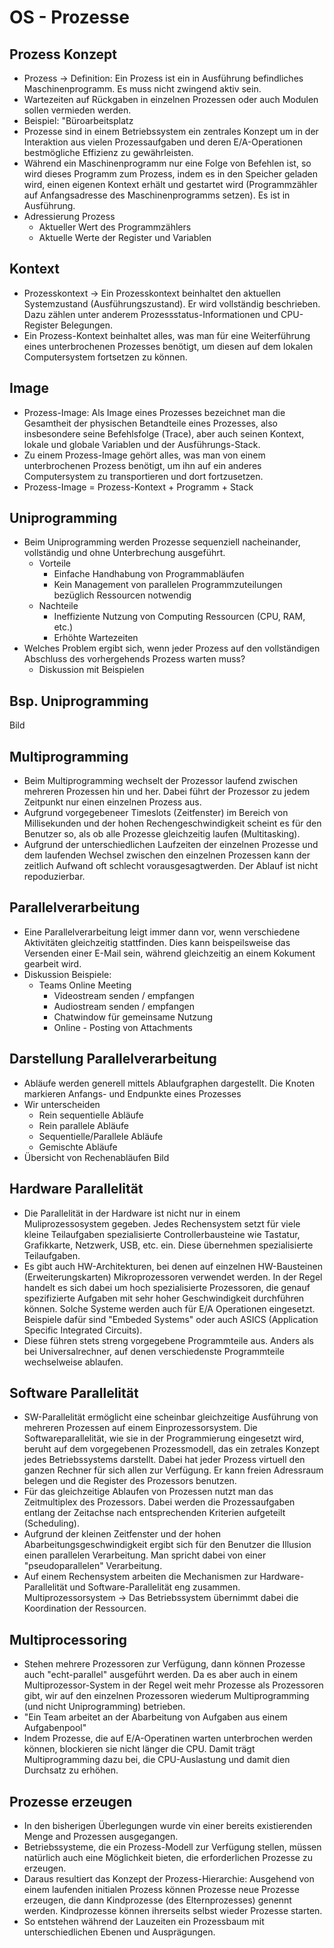# OS - Prozesse
## Prozess Konzept
- Prozess -> Definition: Ein Prozess ist ein in Ausführung befindliches Maschinenprogramm. Es muss nicht zwingend aktiv sein.
- Wartezeiten auf Rückgaben in einzelnen Prozessen oder auch Modulen sollen vermieden werden.
- Beispiel: "Büroarbeitsplatz
- Prozesse sind in einem Betriebssystem ein zentrales Konzept um in der Interaktion aus vielen Prozessaufgaben und deren E/A-Operationen bestmögliche Effizienz zu gewährleisten.
- Während ein Maschinenprogramm nur eine Folge von Befehlen ist, so wird dieses Programm zum Prozess, indem es in den Speicher geladen wird, einen eigenen Kontext erhält und gestartet wird (Programmzähler auf Anfangsadresse des Maschinenprogramms setzen). Es ist in Ausführung.
- Adressierung Prozess
  - Aktueller Wert des Programmzählers
  - Aktuelle Werte der Register und Variablen

## Kontext
- Prozesskontext -> Ein Prozesskontext beinhaltet den aktuellen Systemzustand (Ausführungszustand). Er wird vollständig beschrieben. Dazu zählen unter anderem Prozessstatus-Informationen und CPU-Register Belegungen.
- Ein Prozess-Kontext beinhaltet alles, was man für eine Weiterführung eines unterbrochenen Prozesses benötigt, um diesen auf dem lokalen Computersystem fortsetzen zu können.

## Image
- Prozess-Image: Als Image eines Prozesses bezeichnet man die Gesamtheit der physischen Betandteile eines Prozesses, also insbesondere seine Befehlsfolge (Trace), aber auch seinen Kontext, lokale und globale Variablen und der Ausführungs-Stack.
- Zu einem Prozess-Image gehört alles, was man von einem unterbrochenen Prozess benötigt, um ihn auf ein anderes Computersystem zu transportieren und dort fortzusetzen.
- Prozess-Image = Prozess-Kontext + Programm + Stack

## Uniprogramming
- Beim Uniprogramming werden Prozesse sequenziell nacheinander, vollständig und ohne Unterbrechung ausgeführt.
  - Vorteile
    - Einfache Handhabung von Programmabläufen
    - Kein Management von parallelen Programmzuteilungen bezüglich Ressourcen notwendig
  - Nachteile
    - Ineffiziente Nutzung von Computing Ressourcen (CPU, RAM, etc.)
    - Erhöhte Wartezeiten
- Welches Problem ergibt sich, wenn jeder Prozess auf den vollständigen Abschluss des vorhergehends Prozess warten muss?
  - Diskussion mit Beispielen

## Bsp. Uniprogramming
Bild

## Multiprogramming
- Beim Multiprogramming wechselt der Prozessor laufend zwischen mehreren Prozessen hin und her. Dabei führt der Prozessor zu jedem Zeitpunkt nur einen einzelnen Prozess aus.
- Aufgrund vorgegebeneer Timeslots (Zeitfenster) im Bereich von Millisekunden und der hohen Rechengeschwindigkeit scheint es für den Benutzer so, als ob alle Prozesse gleichzeitig laufen (Multitasking).
- Aufgrund der unterschiedlichen Laufzeiten der einzelnen Prozesse und dem laufenden Wechsel zwischen den einzelnen Prozessen kann der zeitlich Aufwand oft schlecht vorausgesagtwerden. Der Ablauf ist nicht repoduzierbar.

## Parallelverarbeitung 
- Eine Parallelverarbeitung leigt immer dann vor, wenn verschiedene Aktivitäten gleichzeitig stattfinden. Dies kann beispeilsweise das Versenden einer E-Mail sein, während gleichzeitig an einem Kokument gearbeit wird.
- Diskussion Beispiele:
  - Teams Online Meeting
    - Videostream senden / empfangen
    - Audiostream senden / empfangen
    - Chatwindow für gemeinsame Nutzung
    - Online - Posting von Attachments

## Darstellung Parallelverarbeitung
- Abläufe werden generell mittels Ablaufgraphen dargestellt. Die Knoten markieren Anfangs- und Endpunkte eines Prozesses
- Wir unterscheiden
  - Rein sequentielle Abläufe
  - Rein parallele Abläufe
  - Sequentielle/Parallele Abläufe
  - Gemischte Abläufe
- Übersicht von Rechenabläufen
Bild

## Hardware Parallelität
- Die Parallelität in der Hardware ist nicht nur in einem Muliprozessosystem gegeben. Jedes Rechensystem setzt für viele kleine Teilaufgaben spezialisierte Controllerbausteine wie Tastatur, Grafikkarte, Netzwerk, USB, etc. ein. Diese übernehmen spezialisierte Teilaufgaben.
- Es gibt auch HW-Architekturen, bei denen auf einzelnen HW-Bausteinen (Erweiterungskarten) Mikroprozessoren verwendet werden. In der Regel handelt es sich dabei um hoch spezialisierte Prozessoren, die genauf spezifizierte Aufgaben mit sehr hoher Geschwindigkeit durchführen können. Solche Systeme werden auch für E/A Operationen eingesetzt. Beispiele dafür sind "Embeded Systems" oder auch ASICS (Application Specific Integrated Circuits).
- Diese führen stets streng vorgegebene Programmteile aus. Anders als bei Universalrechner, auf denen verschiedenste Programmteile wechselweise ablaufen.

## Software Parallelität
- SW-Parallelität ermöglicht eine scheinbar gleichzeitige Ausführung von mehreren Prozessen auf einem Einprozessorsystem. Die Softwareparallelität, wie sie in der Programmierung eingesetzt wird, beruht auf dem vorgegebenen Prozessmodell, das ein zetrales Konzept jedes Betriebssystems darstellt. Dabei hat jeder Prozess virtuell den ganzen Rechner für sich allen zur Verfügung. Er kann freien Adressraum belegen und die Register des Prozessors benutzen.
- Für das gleichzeitige Ablaufen von Prozessen nutzt man das Zeitmultiplex des Prozessors. Dabei werden die Prozessaufgaben entlang der Zeitachse nach entsprechenden Kriterien aufgeteilt (Scheduling).
- Aufgrund der kleinen Zeitfenster und der hohen Abarbeitungsgeschwindigkeit ergibt sich für den Benutzer die Illusion einen parallelen Verarbeitung. Man spricht dabei von einer "pseudoparallelen" Verarbeitung.
- Auf einem Rechensystem arbeiten die Mechanismen zur Hardware-Parallelität und Software-Parallelität eng zusammen. Multiprozessorsystem -> Das Betriebssystem übernimmt dabei die Koordination der Ressourcen.

## Multiprocessoring
- Stehen mehrere Prozessoren zur Verfügung, dann können Prozesse auch "echt-parallel" ausgeführt werden. Da es aber auch in einem Multiprozessor-System in der Regel weit mehr Prozesse als Prozessoren gibt, wir auf den einzelnen Prozessoren wiederum Multiprogramming (und nicht Uniprogramming) betrieben.
- "Ein Team arbeitet an der Abarbeitung von Aufgaben aus einem Aufgabenpool"
- Indem Prozesse, die auf E/A-Operatinen warten unterbrochen werden können, blockieren sie nicht länger die CPU. Damit trägt Multiprogramming dazu bei, die CPU-Auslastung und damit dien Durchsatz zu erhöhen.

## Prozesse erzeugen
- In den bisherigen Überlegungen wurde vin einer bereits existierenden Menge and Prozessen ausgegangen.
- Betriebssysteme, die ein Prozess-Modell zur Verfügung stellen, müssen natürlich auch eine Möglichkeit bieten, die erforderlichen Prozesse zu erzeugen.
- Daraus resultiert das Konzept der Prozess-Hierarchie: Ausgehend von einem laufenden initialen Prozess können Prozesse neue Prozesse erzeugen, die dann Kindprozesse (des Elternprozesses) genennt werden. Kindprozesse können ihrerseits selbst wieder Prozesse starten.
- So entstehen während der Lauzeiten ein Prozessbaum mit unterschiedlichen Ebenen und Ausprägungen.
